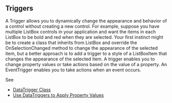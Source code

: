 ## Triggers
A Trigger allows you to dynamically change the appearance and behavior of a control without creating a new control.
For example, suppose you have multiple ListBox controls in your application and want the items in each ListBox to be bold 
and red when they are selected. Your first instinct might be to create a class that inherits from ListBox and override 
the OnSelectionChanged method to change the appearance of the selected item, but a better approach is to add a trigger to a style of 
a ListBoxItem that changes the appearance of the selected item. A trigger enables you to change property values or take actions based 
on the value of a property. An EventTrigger enables you to take actions when an event occurs.

See
* [DataTrigger Class](https://docs.microsoft.com/en-us/dotnet/api/system.windows.datatrigger)
* [Use DataTriggers to Apply Property Values](https://docs.microsoft.com/en-us/dotnet/framework/wpf/data/data-templating-overview#use-datatriggers-to-apply-property-values)
